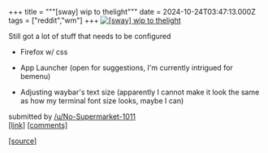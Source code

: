 +++
title = """[sway] wip to thelight"""
date = 2024-10-24T03:47:13.000Z
tags = ["reddit","wm"]
+++
[![[sway] wip to thelight](https://preview.redd.it/h0vm6z7ylmwd1.png?width=640&crop=smart&auto=webp&s=4eb7e59dbe6abb3888cb3a82b6648a66dead5326 "[sway] wip to thelight")](https://www.reddit.com/r/unixporn/comments/1gatow0/sway_wip_to_thelight/)

Still got a lot of stuff that needs to be configured

*   Firefox w/ css
    
*   App Launcher (open for suggestions, I'm currently intrigued for bemenu)
    
*   Adjusting waybar's text size (apparently I cannot make it look the same as how my terminal font size looks, maybe I can)
    

submitted by [/u/No-Supermarket-1011](https://www.reddit.com/user/No-Supermarket-1011)  
[\[link\]](https://i.redd.it/h0vm6z7ylmwd1.png) [\[comments\]](https://www.reddit.com/r/unixporn/comments/1gatow0/sway_wip_to_thelight/)

[[source]](https://www.reddit.com/r/unixporn/comments/1gatow0/sway_wip_to_thelight/)
